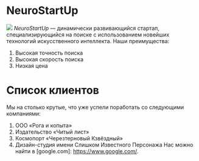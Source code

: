 # NeuroStartUp
![](https://netology-code.github.io/git-homeworks/introduction/assets/logo.png)
*NeuroStartUp* — динамически развивающийся стартап, специализирующийся на поиске с использованием новейших технологий искусственного интеллекта.
Наши преимущества:
1. Высокая точность поиска
2. Высокая скорость поиска
3. Низкая цена
# Список клиентов
Мы на столько крутые, что уже успели поработать со следующими компаниями:

 1. ООО «Рога и копыта»
 2. Издательство «Читый лист»
 3. Космопорт «Черезтерновый Кзвёздный»
 4. Дизайн-студия имени Слишком Известного Персонажа
Нас можно найти в [google.com]: https://www.google.com/.